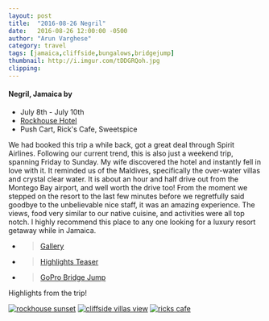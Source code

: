 ```yaml
---
layout: post
title:  "2016-08-26 Negril"
date:   2016-08-26 12:00:00 -0500
author: "Arun Varghese"
category: travel
tags: [jamaica,cliffside,bungalows,bridgejump]
thumbnail: http://i.imgur.com/tDDGRQoh.jpg
clipping: 
---
```


#### Negril, Jamaica by <i class="fa fa-fw fa-plane"></i> 
+ <i class="fa fa-fw fa-calendar"></i> July 8th - July 10th
+ <i class="fa fa-fw fa-bed"></i> [Rockhouse Hotel](http://www.rockhouse.com/escape/)
+ <i class="fa fa-fw fa-map-marker"></i> Push Cart, Rick's Cafe, Sweetspice

We had booked this trip a while back, got a great deal through Spirit Airlines. Following our current trend, this is also just a weekend trip, spanning Friday to Sunday. My wife discovered the hotel and instantly fell in love with it. It reminded us of the Maldives, specifically the over-water villas and crystal clear water. It is about an hour and half drive out from the Montego Bay airport, and well worth the drive too! From the moment we stepped on the resort to the last few minutes before we regretfully said goodbye to the unbelievable nice staff, it was an amazing experience. The views, food very similar to our native cuisine, and activities were all top notch. I highly recommend this place to any one looking for a luxury resort getaway while in Jamaica.  

+ > [Gallery](http://imgur.com/a/go1Dc)
+ > [Highlights Teaser](https://www.instagram.com/p/BKG86mFgM10/?taken-by=var_arun)  
+ > [GoPro Bridge Jump](https://www.instagram.com/p/BJn-G4hA7jn/?taken-by=var_arun)  

Highlights from the trip!

<div class="img-container">
	<a target="_blank" href="http://i.imgur.com/pawE6y2.jpg"><img class="img-travel" src="http://i.imgur.com/pawE6y2h.jpg" alt
	="rockhouse sunset"/></a>
	<a target="_blank" href="http://i.imgur.com/tDDGRQo.jpg"><img class="img-travel" src="http://i.imgur.com/tDDGRQoh.jpg" alt
	="cliffside villas view"/></a>
	<a target="_blank" href="http://i.imgur.com/h4Yuo3z.jpg"><img class="img-travel" src="http://i.imgur.com/h4Yuo3zh.jpg" alt
	="ricks cafe"/></a>
</div>





